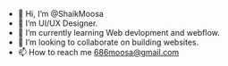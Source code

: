 - 👋 Hi, I’m @ShaikMoosa
- 👀 I’m  UI/UX Designer.
- 🌱 I’m currently learning Web devlopment and webflow.
- 💞️ I’m looking to collaborate on building  websites.
- 📫 How to reach me 686moosa@gmail.com

<!---
ShaikMoosa/ShaikMoosa is a ✨ special ✨ repository because its `README.md` (this file) appears on your GitHub profile.
You can click the Preview link to take a look at your changes.
--->
